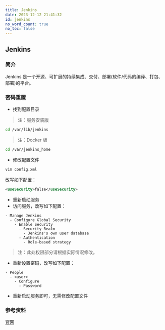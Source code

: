```yaml
---
title: Jenkins
date: 2023-12-12 21:41:32
id: jenkins
no_word_count: true
no_toc: false
---
```


## Jenkins

### 简介

Jenkins 是一个开源、可扩展的持续集成、交付、部署(软件/代码的编译、打包、部署)的平台。

### 密码重置

- 找到配置目录

> 注：服务安装版

```bash
cd /var/lib/jenkins
```

> 注：Docker 版

```bash
cd /var/jenkins_home
```

- 修改配置文件

```bash
vim config.xml
```

改写如下配置：

```xml
<useSecurity>false</useSecurity>
```

- 重新启动服务
- 访问服务，改写如下配置：

```text
- Manage Jenkins
  - Configure Global Security
    - Enable Security
      - Security Realm
        - Jenkins's own user database
      - Authentication
        - Role-based strategy
```

> 注：此处权限部分请根据实际情况修改。

- 重新设置密码，改写如下配置：

```text
- People
  - <user>
    - Configure
      - Password
```

- 重新启动服务即可，无需修改配置文件

### 参考资料

[官网](https://www.jenkins.io/)
